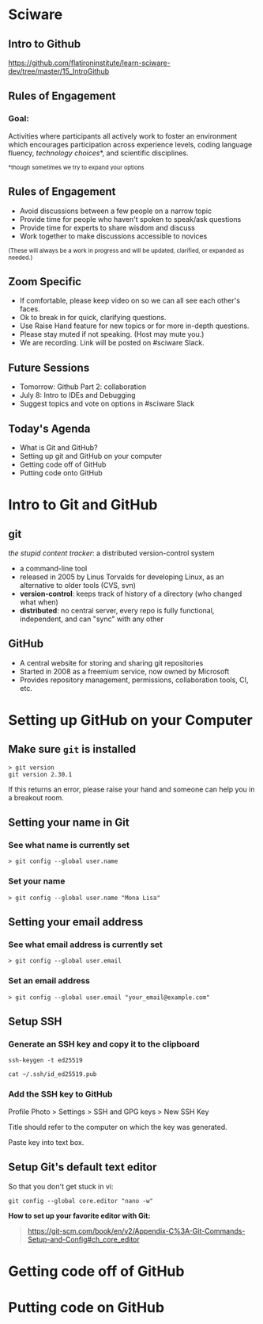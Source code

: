 # Sciware

## Intro to Github

https://github.com/flatironinstitute/learn-sciware-dev/tree/master/15_IntroGithub


## Rules of Engagement

### Goal:

Activities where participants all actively work to foster an environment which encourages participation across experience levels, coding language fluency, *technology choices*\*, and scientific disciplines.

<small>\*though sometimes we try to expand your options</small>


## Rules of Engagement

- Avoid discussions between a few people on a narrow topic
- Provide time for people who haven't spoken to speak/ask questions
- Provide time for experts to share wisdom and discuss
- Work together to make discussions accessible to novices

<small>
(These will always be a work in progress and will be updated, clarified, or expanded as needed.)
</small>


## Zoom Specific

- If comfortable, please keep video on so we can all see each other's faces.
- Ok to break in for quick, clarifying questions.
- Use Raise Hand feature for new topics or for more in-depth questions.
- Please stay muted if not speaking. (Host may mute you.)
- We are recording. Link will be posted on #sciware Slack.


## Future Sessions

- Tomorrow: Github Part 2: collaboration
- July 8: Intro to IDEs and Debugging
- Suggest topics and vote on options in #sciware Slack


## Today's Agenda

- What is Git and GitHub? 
- Setting up git and GitHub on your computer
- Getting code off of GitHub
- Putting code onto GitHub



# Intro to Git and GitHub

## git

*the stupid content tracker*: a distributed version-control system

* a command-line tool
* released in 2005 by Linus Torvalds for developing Linux, as an alternative to older tools (CVS, svn)
* **version-control**: keeps track of history of a directory (who changed what when)
* **distributed**: no central server, every repo is fully functional, independent, and can "sync" with any other


## GitHub

* A central website for storing and sharing git repositories
* Started in 2008 as a freemium service, now owned by Microsoft
* Provides repository management, permissions, collaboration tools, CI, etc.



# Setting up GitHub on your Computer


## Make sure `git` is installed
```
> git version
git version 2.30.1
```

If this returns an error, please raise your hand and someone can help you in a breakout room.

## Setting your name in Git 

### See what name is currently set
```
> git config --global user.name
```

### Set your name
```
> git config --global user.name "Mona Lisa"
```


## Setting your email address

### See what email address is currently set
```
> git config --global user.email
```

### Set an email address
```
> git config --global user.email "your_email@example.com"
```


## Setup SSH

### Generate an SSH key and copy it to the clipboard
```
ssh-keygen -t ed25519
```
```
cat ~/.ssh/id_ed25519.pub
```

### Add the SSH key to GitHub
Profile Photo > Settings > SSH and GPG keys > New SSH Key

Title should refer to the computer on which the key was generated.

Paste key into text box.


## Setup Git's default text editor
So that you don't get stuck in vi:
```
git config --global core.editor "nano -w"
```

**How to set up your favorite editor with Git:**
>https://git-scm.com/book/en/v2/Appendix-C%3A-Git-Commands-Setup-and-Config#ch_core_editor



# Getting code off of GitHub



# Putting code on GitHub
